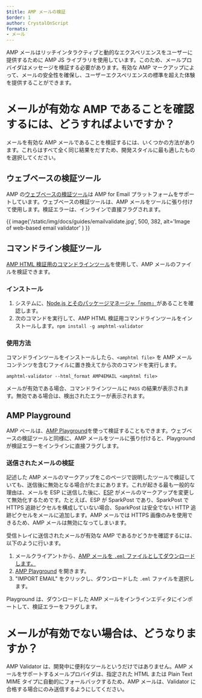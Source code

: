 ```yaml
---
$title: AMP メールの検証
$order: 1
author: CrystalOnScript
formats:
- メール
---
```


AMP メールはリッチインタラクティブと動的なエクスペリエンスをユーザーに提供するために AMP JS ライブラリを使用しています。このため、メールプロバイダはメッセージを検証する必要があります。有効な AMP マークアップによって、メールの安全性を確保し、ユーザーエクスペリエンスの標準を超えた体験を提供することができます。

# メールが有効な AMP であることを確認するには、どうすればよいですか？

メールを有効な AMP メールであることを検証するには、いくつかの方法があります。これらはすべて全く同じ結果をだすため、開発スタイルに最も適したものを選択してください。

## ウェブベースの検証ツール

AMP の[ウェブベースの検証ツール](https://validator.ampproject.org/#htmlFormat=AMP4EMAIL)は AMP for Email プラットフォームをサポートしています。ウェブベースの検証ツールは、AMP メールをツールに張り付けて使用します。検証エラーは、インラインで直接フラグされます。

{{ image('/static/img/docs/guides/emailvalidate.jpg', 500, 382, alt='Image of web-based email validator' ) }}

## コマンドライン検証ツール

[AMP HTML 検証用のコマンドラインツール](https://www.npmjs.com/package/amphtml-validator)を使用して、AMP メールのファイルを検証できます。

### インストール

1. システムに、[Node.js とそのパッケージマネージャ「npm」](https://docs.npmjs.com/downloading-and-installing-node-js-and-npm)があることを確認します。
2. 次のコマンドを実行して、AMP HTML 検証用コマンドラインツールをインストールします。`npm install -g amphtml-validator`

### 使用方法

コマンドラインツールをインストールしたら、`<amphtml file>` を AMP メールコンテンツを含むファイルに置き換えてから次のコマンドを実行します。

```
amphtml-validator --html_format AMP4EMAIL <amphtml file>
```

メールが有効である場合、コマンドラインツールに `PASS` の結果が表示されます。無効である場合は、検出されたエラーが表示されます。

## AMP Playground

AMP ペールは、[AMP Playground](https://playground.amp.dev/?runtime=amp4email)を使って検証することもできます。ウェブベースの検証ツールと同様に、AMP メールをツールに張り付けると、Playground が検証エラーをインラインに直接フラグします。

### 送信されたメールの検証

記述した AMP メールのマークアップをこのページで説明したツールで検証していても、送信後に無効となる場合がたまにあります。これが起きる最も一般的な理由は、メールを ESP に送信した後に、[ESP](https://amp.dev/support/faq/email-support/) がメールのマークアップを変更して無効化するためです。たとえば、ESP が SparkPost であり、SparkPost で HTTPS 追跡ピクセルを構成していない場合、SparkPost は安全でない HTTP 追跡ピクセルをメールに追加します。AMP メールでは HTTPS 画像のみを使用できるため、AMP メールは無効になってしまいます。

受信トレイに送信されたメールが有効な AMP であるかどうかを確認するには、以下のように行います。

1. メールクライアントから、[AMP メールを `.eml` ファイルとしてダウンロードします。](https://www.codetwo.com/kb/export-email-to-file)
2. [AMP Playground](https://playground.amp.dev/?runtime=amp4email) を開きます。
3. "IMPORT EMAIL" をクリックし、ダウンロードした `.eml` ファイルを選択します。

Playground は、ダウンロードした AMP メールをインラインエディタにインポートして、検証エラーをフラグします。

# メールが有効でない場合は、どうなりますか？

AMP Validator は、開発中に便利なツールというだけではありません。AMP メールをサポートするメールプロバイダは、指定された HTML または Plain Text MIME タイプに自動的にフォールバックするため、AMP メールは、Validator に合格する場合にのみ送信するようにしてください。
